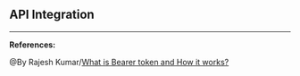 ## **API Integration**

-----------------------------------------------

**References:**

@By Rajesh Kumar/[What is Bearer token and How it works?](https://www.devopsschool.com/blog/what-is-bearer-token-and-how-it-works/) 
